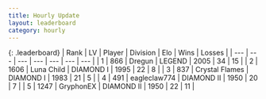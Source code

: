 ```yaml
---
title: Hourly Update
layout: leaderboard
category: hourly
---
```


{: .leaderboard}
| Rank | LV | Player | Division | Elo | Wins | Losses |
| --- | --- | --- | --- | --- | --- | --- |
| <span data-change="0">1</span> | 866 | <span title="ID: 337810">Dregun</span> | LEGEND | <span data-change="0">2005</span> | <span data-change="0">34</span> | <span data-change="0">15</span> |
| <span data-change="1">2</span> | 1606 | <span title="ID: 164871">Luna Child</span> | DIAMOND I | <span data-change="33">1995</span> | <span data-change="5">22</span> | <span data-change="1">8</span> |
| <span data-change="-1">3</span> | 837 | <span title="ID: 163201">Crystal Flames</span> | DIAMOND I | <span data-change="-4">1983</span> | <span data-change="1">21</span> | <span data-change="1">5</span> |
| <span data-change="0">4</span> | 491 | <span title="ID: 518429">eagleclaw774</span> | DIAMOND II | <span data-change="-2">1950</span> | <span data-change="2">20</span> | <span data-change="2">7</span> |
| <span data-change="0">5</span> | 1247 | <span title="ID: 315148">GryphonEX</span> | DIAMOND II | <span data-change="0">1950</span> | <span data-change="0">22</span> | <span data-change="0">11</span> |